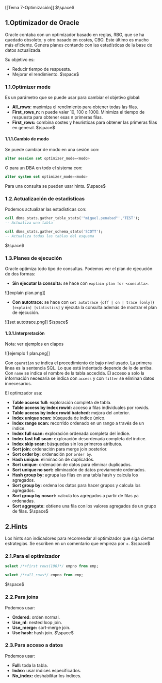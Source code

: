 [[Tema 7-Optimización]]
$\space$
## 1.Optimizador de Oracle
Oracle contaba con un optimizador basado en reglas, RBO, que se ha quedado obsoleto; y otro basado en costes, CBO. Este último es mucho más eficiente. Genera planes contando con las estadísticas de la base de datos actualizada.

Su objetivo es:
+ Reducir tiempo de respuesta.
+ Mejorar el rendimiento.
$\space$
### 1.1.Optimizer mode
Es un parámetro que se puede usar para cambiar el objetivo global:
+ **All_rows:** maximiza el rendimiento para obtener todas las filas.
+ **First_rows_n:** n puede valer 10, 100 o 1000. Minimiza el tiempo de respuesta para obtener esas n primeras filas.
+ **First_rows:** combina costes y heurísticas para obtener las primeras filas en general.
$\space$
#### 1.1.1.Cambio de modo
Se puede cambiar de modo en una sesión con:

```sql
alter session set optimizer_mode=<modo>
```

O para un DBA en todo el sistema con:

```sql
alter system set optimizer_mode=<modo>
```

Para una consulta se pueden usar hints.
$\space$
### 1.2.Actualización de estadísticas
Podemos actualizar las estadísticas con:

```sql
call dbms_stats.gather_table_stats('"miguel.penabad"','TEST');
-- Actualiza una tabla

call dbms_stats.gather_schema_stats('SCOTT');
-- Actualiza todas las tablas del esquema
```
$\space$
### 1.3.Planes de ejecución
Oracle optimiza todo tipo de consultas. Podemos ver el plan de ejecución de dos formas:
+ **Sin ejecutar la consulta:** se hace con `explain plan for <consulta>`.

![[explain plan.png]]

+ **Con autotrace:** se hace con `set autotrace {off | on | trace [only]} [explain] [statistics]` y ejecuta la consulta además de mostrar el plan de ejecución.

![[set autotrace.png]]
$\space$
#### 1.3.1.Interpretación
Nota: ver ejemplos en diapos

![[ejemplo 1 plan.png]]

Con `operation` se indica el procedimiento de bajo nivel usado. La primera línea es la sentencia SQL. Lo que está indentado depende de lo de arriba. Con `name` se indica el nombre de la tabla accedida. El acceso a solo la información necesaria se indica con `access` y con `filter` se eliminan datos innecesarios.

El optimzador usa:
+ **Table access full:** exploración completa de tabla.
+ **Table access by index rowid:** acceso a filas individuales por rowids.
+ **Table access by index rowid batched:** mejora del anterior.
+ **Index unique scan:** búsqueda de índice único.
+ **Index range scan:** recorrido ordenado en un rango a través de un índice.
+ **Index full scan:** exploración ordenada completa del índice.
+ **Index fast full scan:** exploración desordenada completa del índice.
+ **Index skip scan:** búsquedas sin los primeros atributos.
+ **Sort join:** ordenación para merge join posterior.
+ **Sort order by:** ordenación por `order by`.
+ **Hash unique:** eliminación de duplicados.
+ **Sort unique:** ordenación de datos para eliminar duplicados.
+ **Sort unique no sort:** eliminación de datos previamente ordenados.
+ **Hash group by:** agrupa las filas en una tabla hash y calcula los agregados.
+ **Sort group by:** ordena los datos para hacer grupos y calcula los agregados.
+ **Sort group by nosort:** calcula los agregados a partir de filas ya ordenadas.
+ **Sort aggregate:** obtiene una fila con los valores agregados de un grupo de filas.
$\space$
## 2.Hints
Los hints son indicadores para recomendar al optimizador que siga ciertas estrategias.
Se escriben en un comentario que empieza por +.
$\space$
### 2.1.Para el optimizador

```sql
select /*+first rows(100)*/ empno from emp;

select /*+all_rows*/ empno from emp;
```
$\space$
### 2.2.Para joins
Podemos usar:
+ **Ordered:** orden normal.
+ **Use_nl:** nested loop join.
+ **Use_merge:** sort-merge join.
+ **Use hash:** hash join.
$\space$
### 2.3.Para acceso a datos
Podemos usar:
+ **Full:** toda la tabla.
+ **Index:** usar índices especificados.
+ **No_index:** deshabilitar los índices.



